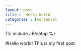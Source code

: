 ```yaml
---
layout: post
title :  Hello World
categories : [nonsense]
---
```

{% include JB/setup %}

#Hello world!
This is my first post.